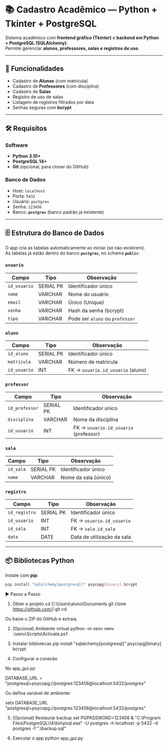 # 📚 Cadastro Acadêmico — Python + Tkinter + PostgreSQL

Sistema acadêmico com **frontend gráfico (Tkinter)** e **backend em Python + PostgreSQL (SQLAlchemy)**.  
Permite gerenciar **alunos, professores, salas e registros de uso**.

---

## 🚀 Funcionalidades
- Cadastro de **Alunos** (com matrícula)
- Cadastro de **Professores** (com disciplina)
- Cadastro de **Salas**
- Registro de uso de salas
- Listagem de registros filtrados por data
- Senhas seguras com **bcrypt**

---

## 🛠️ Requisitos

### Software
- **Python 3.10+**
- **PostgreSQL 14+**
- **Git** (opcional, para clonar do GitHub)

### Banco de Dados
- Host: `localhost`
- Porta: `5432`
- Usuário: `postgres`
- Senha: `123456`
- Banco: **`postgres`** (banco padrão já existente)

---

## 🗄️ Estrutura do Banco de Dados

O app cria as tabelas automaticamente ao iniciar (se não existirem).  
As tabelas já estão dentro do banco **`postgres`**, no schema **`public`**:

### `usuario`
| Campo        | Tipo       | Observação                      |
|--------------|-----------|----------------------------------|
| `id_usuario` | SERIAL PK | Identificador único              |
| `nome`       | VARCHAR   | Nome do usuário                  |
| `email`      | VARCHAR   | Único (Unique)                   |
| `senha`      | VARCHAR   | Hash da senha (bcrypt)           |
| `tipo`       | VARCHAR   | Pode ser `aluno` ou `professor`  |

### `aluno`
| Campo        | Tipo       | Observação                          |
|--------------|-----------|--------------------------------------|
| `id_aluno`   | SERIAL PK | Identificador único                  |
| `matricula`  | VARCHAR   | Número de matrícula                  |
| `id_usuario` | INT       | FK → `usuario.id_usuario` (aluno)    |

### `professor`
| Campo          | Tipo       | Observação                           |
|----------------|-----------|---------------------------------------|
| `id_professor` | SERIAL PK | Identificador único                   |
| `disciplina`   | VARCHAR   | Nome da disciplina                    |
| `id_usuario`   | INT       | FK → `usuario.id_usuario` (professor) |

### `sala`
| Campo      | Tipo       | Observação           |
|------------|-----------|-----------------------|
| `id_sala`  | SERIAL PK | Identificador único   |
| `nome`     | VARCHAR   | Nome da sala (único)  |

### `registro`
| Campo          | Tipo       | Observação                             |
|----------------|-----------|-----------------------------------------|
| `id_registro`  | SERIAL PK | Identificador único                     |
| `id_usuario`   | INT       | FK → `usuario.id_usuario`               |
| `id_sala`      | INT       | FK → `sala.id_sala`                     |
| `data`         | DATE      | Data de utilização da sala              |

---

## 📦 Bibliotecas Python

Instale com **pip**:

```bash
pip install "sqlalchemy[postgresql]" psycopg[binary] bcrypt
```

▶️ Passo a Passo 
1. Obter o projeto
cd C:\Users\aluno\Documents
git clone https://github.com/<seu-usuario>/<seu-repo>.git
cd <seu-repo>


Ou baixe o ZIP do GitHub e extraia.

2. (Opcional) Ambiente virtual
python -m venv venv
.\venv\Scripts\Activate.ps1

3. Instalar bibliotecas
pip install "sqlalchemy[postgresql]" psycopg[binary] bcrypt

4. Configurar a conexão

No app_gui.py:

DATABASE_URL = "postgresql+psycopg://postgres:123456@localhost:5432/postgres"


Ou defina variável de ambiente:

setx DATABASE_URL "postgresql+psycopg://postgres:123456@localhost:5432/postgres"

5. (Opcional) Restaurar backup
set PGPASSWORD=123456
& "C:\Program Files\PostgreSQL\14\bin\psql.exe" -U postgres -h localhost -p 5432 -d postgres -f ".\backup.sql"

6. Executar o app
python app_gui.py
